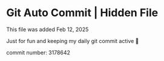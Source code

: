 # Git Auto Commit | Hidden File

This file was added Feb 12, 2025

Just for fun and keeping my daily git commit active 🤪

commit number: 3178642

